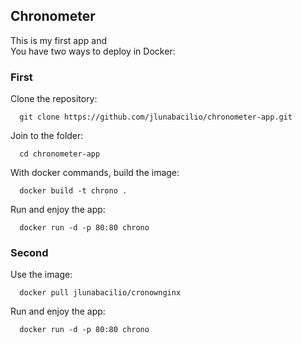## Chronometer

This is my first app and <br>
You have two ways to deploy in Docker:

### First

Clone the repository:
```
  git clone https://github.com/jlunabacilio/chronometer-app.git
```
Join to the folder:
```
  cd chronometer-app
```  
With docker commands, build the image:
```  
  docker build -t chrono .
```
Run and enjoy the app:
```
  docker run -d -p 80:80 chrono
```
### Second

Use the image:
```
  docker pull jlunabacilio/cronownginx
```
Run and enjoy the app:
```
  docker run -d -p 80:80 chrono
```
